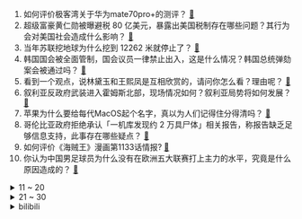 1. 如何评价极客湾关于华为mate70pro+的测评？ [:link:](https://www.zhihu.com/question/6100601022)
2. 超级富豪黄仁勋被曝避税 80 亿美元，暴露出美国税制存在哪些问题？其行为会对美国社会造成什么影响？ [:link:](https://www.zhihu.com/question/6137589259)
3. 当年苏联挖地球为什么挖到 12262 米就停止了？ [:link:](https://www.zhihu.com/question/1583625596)
4. 韩国国会被全面管制，国会议员一律禁止出入，这是什么情况？韩国总统弹劾案会被通过吗？ [:link:](https://www.zhihu.com/question/6122724103)
5. 看到一个观点，说林黛玉和王熙凤是互相欣赏的，请问你怎么看？理由呢？ [:link:](https://www.zhihu.com/question/668060596)
6. 叙利亚反政府武装进入霍姆斯北部，现场情况如何？叙利亚局势将如何发展？ [:link:](https://www.zhihu.com/question/6131618803)
7. 苹果为什么要给每代MacOS起个名字，真以为人们记得住分得清吗？ [:link:](https://www.zhihu.com/question/5025326767)
8. 哥伦比亚政府拒绝承认「一机库发现约 2 万具尸体」相关报告，称报告缺乏足够信息支持，此事存在哪些疑点？ [:link:](https://www.zhihu.com/question/6104939481)
9. 如何评价《海贼王》漫画第1133话情报? [:link:](https://www.zhihu.com/question/5876874757)
10. 你认为中国男足球员为什么没有在欧洲五大联赛打上主力的水平，究竟是什么原因造成的？ [:link:](https://www.zhihu.com/question/602193709)
<details>
<summary>11 ~ 20</summary>

11. 美国重返月球计划再度推迟，出现了哪些技术性问题？NASA 仍较劲「要比中国早一步登月」，能实现吗？ [:link:](https://www.zhihu.com/question/6119786714)
12. 特朗普提名戴维·珀杜为美国新任驻华大使，他有哪些背景？出任会有什么影响？ [:link:](https://www.zhihu.com/question/6109583777)
13. 韩国国防部宣布，首都防卫司令官、特战司令官、反间谍司令官被停职，在戒严中他们承担了什么职责？ [:link:](https://www.zhihu.com/question/6129468835)
14. 目前为止，你最想要推荐的一本书是什么? [:link:](https://www.zhihu.com/question/667800451)
15. 女童被虐待致死案宣判，女童生父被判无期、生父女友死刑，生母上诉，孩子生父被改判死刑可能性大吗？ [:link:](https://www.zhihu.com/question/6110016871)
16. 小米 15 系列销量已达 130 万，这个数字在智能手机行业中处于什么水平？ [:link:](https://www.zhihu.com/question/5913633568)
17. 日本 54 岁女演员中山美穗被发现「死在浴缸中」，曾主演电影《情书》，你对她有哪些印象？ [:link:](https://www.zhihu.com/question/6123280263)
18. 网易旗下都市风开放世界游戏《无限大》发布「技术性测试预告」演示视频，如何评价该视频中展现的画面表现？ [:link:](https://www.zhihu.com/question/6008658581)
19. 为什么现在年轻人都不怎么换手机了？ [:link:](https://www.zhihu.com/question/4987072286)
20. 有哪些让你眼前一亮极为震撼惊艳的游戏或者游戏场景？ [:link:](https://www.zhihu.com/question/420609769)
</details>
<details>
<summary>21 ~ 30</summary>

21. 《白夜破晓》的大结局和你预想的一样吗？你是否满意？ [:link:](https://www.zhihu.com/question/6007963804)
22. 叠纸 CEO 姚润昊发文称「《无限暖暖》刷新公司首日流水纪录」对此你有什么想说的？ [:link:](https://www.zhihu.com/question/6118055695)
23. 华妃为什么从来没怀疑过欢宜香？ [:link:](https://www.zhihu.com/question/4235939786)
24. 高二的孩子沉迷 GalGame，说要活在二次元的世界，家长该怎么办？ [:link:](https://www.zhihu.com/question/288515980)
25. 为什么大人很喜欢用“等你长大了就知道了”这句话来搪塞孩子的问题？ [:link:](https://www.zhihu.com/question/5956940136)
26. 有哪些时间线至少跨越了三代人的ACGN作品? [:link:](https://www.zhihu.com/question/5459298677)
27. 每天为什么不开心还坚持上班？ [:link:](https://www.zhihu.com/question/2332702361)
28. 购买手机一类的数码产品时，你更偏向于「参数明确」还是「体验优先」？ [:link:](https://www.zhihu.com/question/5395265485)
29. 中国是制造业世界最大国，何时能够完全实现农业机械化现代化？ [:link:](https://www.zhihu.com/question/4623385505)
30. 张勇不再任哪吒汽车 CEO，转任公司顾问，如何看待这一变化？目前哪吒汽车经营情况如何？ [:link:](https://www.zhihu.com/question/6144254296)
</details><details>
<summary>bilibili</summary>

</details>